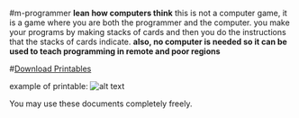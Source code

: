 #m-programmer
**lean how computers think**
this is not a computer game, it is a game where you are both the programmer and the computer.  you make your programs by making stacks of cards and then you do the instructions that the stacks of cards indicate.
**also, no computer is needed so it can be used to teach programming in remote and poor regions**

#[Download Printables](https://github.com/amigojapan/m-programmer/blob/master/printables.zip?raw=true)

example of printable: 
![alt text](http://i.imgur.com/3YfjtR2.png "Logo Title Text 1")

You may use these documents completely freely.
